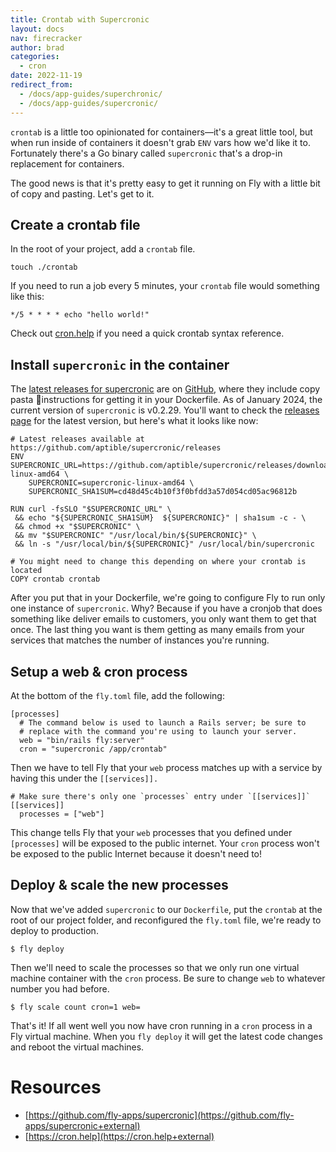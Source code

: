 ```yaml
---
title: Crontab with Supercronic
layout: docs
nav: firecracker
author: brad
categories:
  - cron
date: 2022-11-19
redirect_from:
  - /docs/app-guides/superchronic/
  - /docs/app-guides/supercronic/
---
```


`crontab` is a little too opinionated for containers—it's a great little tool, but when run inside of containers it doesn't grab `ENV` vars how we'd like it to. Fortunately there's a Go binary called `supercronic` that's a drop-in replacement for containers.

The good news is that it's pretty easy to get it running on Fly with a little bit of copy and pasting. Let's get to it.

## Create a crontab file

In the root of your project, add a `crontab` file.

```
touch ./crontab
```

If you need to run a job every 5 minutes, your `crontab` file would something like this:

```
*/5 * * * * echo "hello world!"
```

Check out [cron.help](https://cron.help+external) if you need a quick crontab syntax reference.

## Install `supercronic` in the container

The [latest releases for supercronic](https://github.com/aptible/supercronic/releases+external) are on [GitHub](https://github.com/aptible/supercronic+external), where they include copy pasta 🍝instructions for getting it in your Dockerfile. As of January 2024, the current version of `supercronic` is v0.2.29. You'll want to check the [releases page](https://github.com/aptible/supercronic/releases+external) for the latest version, but here's what it looks like now:

```
# Latest releases available at https://github.com/aptible/supercronic/releases
ENV SUPERCRONIC_URL=https://github.com/aptible/supercronic/releases/download/v0.2.29/supercronic-linux-amd64 \
    SUPERCRONIC=supercronic-linux-amd64 \
    SUPERCRONIC_SHA1SUM=cd48d45c4b10f3f0bfdd3a57d054cd05ac96812b

RUN curl -fsSLO "$SUPERCRONIC_URL" \
 && echo "${SUPERCRONIC_SHA1SUM}  ${SUPERCRONIC}" | sha1sum -c - \
 && chmod +x "$SUPERCRONIC" \
 && mv "$SUPERCRONIC" "/usr/local/bin/${SUPERCRONIC}" \
 && ln -s "/usr/local/bin/${SUPERCRONIC}" /usr/local/bin/supercronic

# You might need to change this depending on where your crontab is located
COPY crontab crontab
```

After you put that in your Dockerfile, we're going to configure Fly to run only one instance of `supercronic`. Why? Because if you have a cronjob that does something like deliver emails to customers, you only want them to get that once. The last thing you want is them getting as many emails from your services that matches the number of instances you're running.

## Setup a web & cron process

At the bottom of the `fly.toml` file, add the following:

```
[processes]
  # The command below is used to launch a Rails server; be sure to
  # replace with the command you're using to launch your server.
  web = "bin/rails fly:server"
  cron = "supercronic /app/crontab"
```

Then we have to tell Fly that your `web` process matches up with a service by having this under the `[[services]].`

```
# Make sure there's only one `processes` entry under `[[services]]`
[[services]]
  processes = ["web"]
```

This change tells Fly that your `web` processes that you defined under `[processes]` will be exposed to the public internet. Your `cron` process won't be exposed to the public Internet because it doesn't need to!

## Deploy & scale the new processes

Now that we've added `supercronic` to our `Dockerfile`, put the `crontab` at the root of our project folder, and reconfigured the `fly.toml` file, we're ready to deploy to production.

```
$ fly deploy
```

Then we'll need to scale the processes so that we only run one virtual machine container with the `cron` process. Be sure to change `web` to whatever number you had before.

```
$ fly scale count cron=1 web=
```

That's it! If all went well you now have cron running in a `cron` process in a Fly virtual machine. When you `fly deploy` it will get the latest code changes and reboot the virtual machines.

# Resources

- [https://github.com/fly-apps/supercronic](https://github.com/fly-apps/supercronic+external)
- [https://cron.help](https://cron.help+external)
